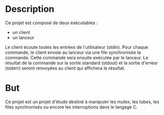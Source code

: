 # Description

Ce projet est composé de deux exécutables : 
- un client
- un lanceur

Le client écoute toutes les entrées de l'utilisateur (stdin). Pour chaque commande, le client envoie au lanceur via une file synchronisée la commande. Cette commande sera ensuite exécutée par le lanceur. Le résultat de la commande sur la sortie standard (stdout) 
et la sortie d'erreur (stderr) seront renvoyées au client qui affichera le résultat.

# But 

Ce projet est un projet d'étude destiné à manipuler les mutex, les tubes, les files synchronisés ou encore les interruptions dans le langage C.
